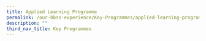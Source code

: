 ```yaml
---
title: Applied Learning Programme
permalink: /our-bbss-experience/Key-Programmes/applied-learning-programme/
description: ""
third_nav_title: Key Programmes
---
```

